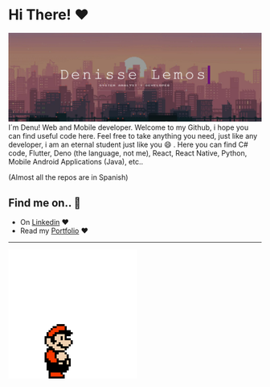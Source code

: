 # Hi There! ❤️

![header](header.jpg)
I´m Denu! Web and Mobile developer. Welcome to my Github, i hope you can find useful code here. Feel free to take anything you need, just like any developer, i am an eternal student just like you 😄 .
Here you can find C# code, Flutter, Deno (the language, not me), React, React Native, Python, Mobile Android Applications (Java), etc..

(Almost all the repos are in Spanish)

## Find me on.. 👀️

* On [Linkedin](https://www.linkedin.com/in/denulemos/) ❤️
* Read my [Portfolio](https://denulemos.github.io/portfolio/) ❤️

---


![header](footer.gif)





